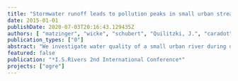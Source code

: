 ```yaml
---
title: "Stormwater runoff leads to pollution peaks in small urban stream"
date: 2015-01-01
publishDate: 2020-07-03T20:16:43.129435Z
authors: [ "matzinger", "wicke", "schubert", "Quilitzki, J.", "caradot", "sonnenberg", "Heinzmann, B.", "DÃ¼nnbier, U.", "von Seggern, D.", "rouault" ]
publication_types: ["0"]
abstract: "We investigate water quality of a small urban river during dry and wet weather conditions, including both standard parameters and trace organics. The monitored river stretch receives both effluents from WWTP as well as (separate) stormwater runoff of an impervious area of 11 km2. Results show increases in concentrations in the river during rain events with a factor > 20 for zinc, polycyclic aromatic hydrocarbons, two herbicides and one flame retardant. Also, substances which are expected both in WWTP effluent and in stormwater effluents were detected at important concentrations in the river during wet weather, such as the corrosion inhibitor Benzotriazole (0.8 µg/L on average) and the plasticizer Diisodecyl phthalate (4.0 µg/L on average). The presented results are preliminary and will be complemented by more results and substances as well as an assessment of the relevance of the findings."
featured: false
publication: "*I.S.Rivers 2nd International Conference*"
projects: ["ogre"]
---
```


